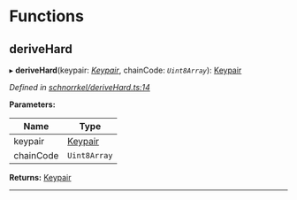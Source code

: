 

# Functions

<a id="derivehard"></a>

##  deriveHard

▸ **deriveHard**(keypair: *[Keypair](_types_.md#keypair)*, chainCode: *`Uint8Array`*): [Keypair](_types_.md#keypair)

*Defined in [schnorrkel/deriveHard.ts:14](https://github.com/polkadot-js/common/blob/e8454de/packages/util-crypto/src/schnorrkel/deriveHard.ts#L14)*

**Parameters:**

| Name | Type |
| ------ | ------ |
| keypair | [Keypair](_types_.md#keypair) |
| chainCode | `Uint8Array` |

**Returns:** [Keypair](_types_.md#keypair)

___

